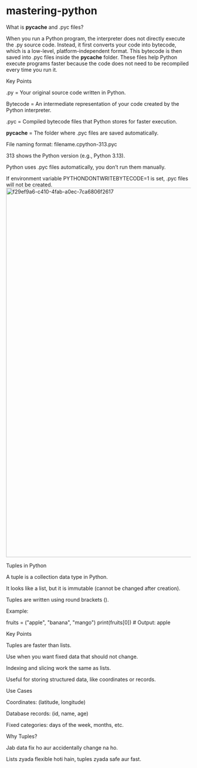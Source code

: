 # mastering-python

What is __pycache__ and .pyc files?

When you run a Python program, the interpreter does not directly execute the .py source code. Instead, it first converts your code into bytecode, which is a low-level, platform-independent format. This bytecode is then saved into .pyc files inside the __pycache__ folder. These files help Python execute programs faster because the code does not need to be recompiled every time you run it.

Key Points

.py = Your original source code written in Python.

Bytecode = An intermediate representation of your code created by the Python interpreter.

.pyc = Compiled bytecode files that Python stores for faster execution.

__pycache__ = The folder where .pyc files are saved automatically.

File naming format: filename.cpython-313.pyc

313 shows the Python version (e.g., Python 3.13).

Python uses .pyc files automatically, you don’t run them manually.

If environment variable PYTHONDONTWRITEBYTECODE=1 is set, .pyc files will not be created.
<img width="1589" height="1006" alt="f29ef9a6-c410-4fab-a0ec-7ca6806f2617" src="https://github.com/user-attachments/assets/3dc8abad-f17c-4c20-a965-4295b5af2621" />

Tuples in Python

A tuple is a collection data type in Python.

It looks like a list, but it is immutable (cannot be changed after creation).

Tuples are written using round brackets ().

Example:

fruits = ("apple", "banana", "mango")
print(fruits[0])  # Output: apple

Key Points

Tuples are faster than lists.

Use when you want fixed data that should not change.

Indexing and slicing work the same as lists.

Useful for storing structured data, like coordinates or records.

Use Cases

Coordinates: (latitude, longitude)

Database records: (id, name, age)

Fixed categories: days of the week, months, etc.

Why Tuples?

Jab data fix ho aur accidentally change na ho.

Lists zyada flexible hoti hain, tuples zyada safe aur fast.

